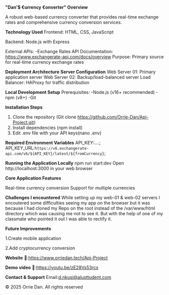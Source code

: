 **"Dan'$ €urrency €onverter" Overview**

A robust web-based currency converter that provides real-time exchange rates and comprehensive currency conversion services.

**Technology Used**
Frontend: HTML, CSS, JavaScript

Backend: Node.js with Express

External APIs:
       -Exchange Rates API
          Documentation: https://www.exchangerate-api.com/docs/overview
          Purpose: Primary source for real-time currency exchange rates

**Deployment Architecture**
  **Server Configuration**
Web Server 01: Primary application server
Web Server 02: Backup/load-balanced server
Load Balancer: HAProxy for traffic distribution          
          
**Local Development Setup**
Prerequisites:
-Node.js (v16+ recommended)
-npm (v8+)
-Git

**Installation Steps**
1. Clone the repository (Git clone https://github.com/Orrie-Dan/Api-Project.git)
2. Install dependencies (npm install)
3. Edit .env file with your API keys(nano .env)

   
**Required Environment Variables**
API_KEY:....; 
API_KEY_URL:`https://v6.exchangerate-api.com/v6/${API_KEY}/latest/${fromCurrency}`;

**Running the Application Locally**
npm run start:dev
Open http://localhost:3000 in your web browser

**Core Application Features**

Real-time currency conversion
Support for multiple currencies

**Challenges I encountered**
While setting up my web-01 & web-02 servers I encoutered some difficulties seeing my app on the browser but it was because I had cloned my Repo on the root instead of the /var/www/html directory which was causing me not to see it.
But with the help of one of my classmate who pointed it out I was able to rectify it.

**Future Improvements**

1.Create mobile application

2.Add cryptocurrency conversion

**Website**
🔗:https://www.orriedan.tech/Api-Project

**Demo video**
🔗:https://youtu.be/zE28Vs53rcs

**Contact & Support**
Email:d.nkusi@alusttudent.com

&copy; 2025 Orrie Dan. All rights reserved
